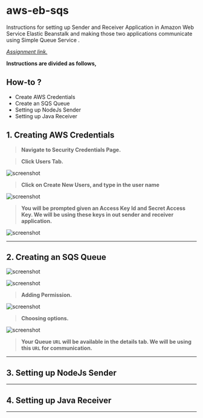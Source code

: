 # aws-eb-sqs

Instructions for setting up Sender and Receiver Application in Amazon Web Service Elastic Beanstalk and making those two applications communicate using Simple Queue Service
. 

*[Assignment link.](https://github.com/prabhu-durasoft/ECIII)*

**Instructions are divided as follows,**

## How-to ?

- Create AWS Credentials
- Create an SQS Queue
- Setting up NodeJs Sender
- Setting up Java Receiver

## 1. Creating AWS Credentials

> **Navigate to Security Credentials Page.**

> **Click Users Tab.**

![screenshot](https://cloud.githubusercontent.com/assets/6268662/7671384/3084aa90-fceb-11e4-9af9-3dd8902717fd.jpg)

> **Click on Create New Users, and type in the user name**

![screenshot](https://cloud.githubusercontent.com/assets/6268662/7671387/31317b4e-fceb-11e4-9551-a13fee233633.jpg)

> **You will be prompted given an Access Key Id and Secret Access Key. We will be using these keys in out sender and** **receiver application.**

![screenshot](https://cloud.githubusercontent.com/assets/6268662/7671386/309c8a7a-fceb-11e4-9ed8-6c3188f73209.jpg)


***


## 2. Creating an SQS Queue

![screenshot](https://cloud.githubusercontent.com/assets/6268662/7671382/307335d0-fceb-11e4-9203-2debb6db9612.jpg)

![screenshot](https://cloud.githubusercontent.com/assets/6268662/7671381/306ee926-fceb-11e4-8d36-9fac88a060bf.jpg)

> **Adding Permission.**

![screenshot](https://cloud.githubusercontent.com/assets/6268662/7671383/307ba620-fceb-11e4-8e3c-92391a9ad731.jpg)

> **Choosing options.**

![screenshot](https://cloud.githubusercontent.com/assets/6268662/7671385/30887cd8-fceb-11e4-8134-cc2235d5abe3.jpg)

> **Your Queue `URL` will be available in the details tab. We will be using this `URL` for communication.**


***


## 3. Setting up NodeJs Sender


***


## 4. Setting up Java Receiver


***



